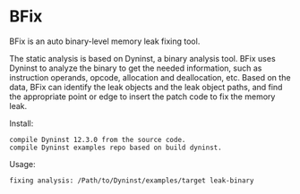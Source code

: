# BFix

BFix is an auto binary-level memory leak fixing tool.

The static analysis is based on Dyninst, a binary analysis tool. BFix uses Dyninst to analyze the binary to get the needed information, such as instruction operands, opcode, allocation and deallocation, etc. Based on the data, BFix can identify the leak objects and the leak object paths, and find the appropriate point or edge to insert the patch code to fix the memory leak.


Install:

    compile Dyninst 12.3.0 from the source code.
    compile Dyninst examples repo based on build dyninst.

Usage:

    fixing analysis: /Path/to/Dyninst/examples/target leak-binary

